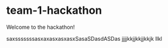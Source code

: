 # team-1-hackathon

Welcome to the hackathon!

saxsssssssasxaxasxasxasxSasaSDasdASDas
jjjjkkjjkkjjkkjk
llkl